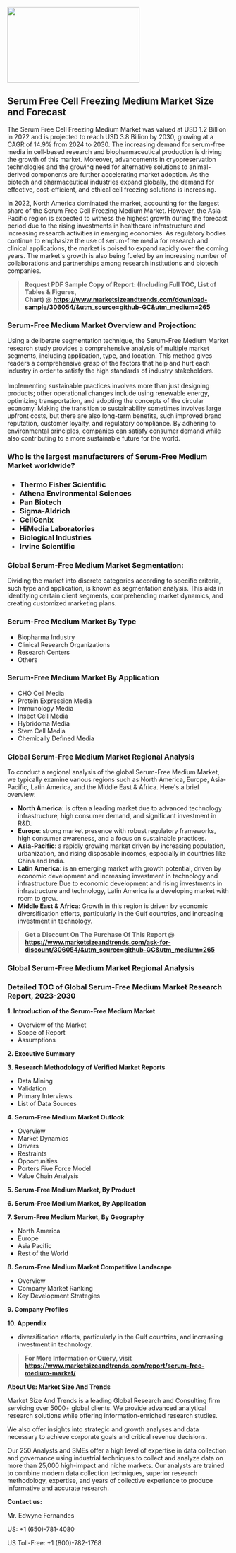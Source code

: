 <p><img class="alignnone size-medium wp-image-20088" src="https://ffe5etoiles.com/wp-content/uploads/2024/12/MST1-300x171.png" alt="" width="300" height="171" /></p><h2>Serum Free Cell Freezing Medium Market Size and Forecast</h2><p>The Serum Free Cell Freezing Medium Market was valued at USD 1.2 Billion in 2022 and is projected to reach USD 3.8 Billion by 2030, growing at a CAGR of 14.9% from 2024 to 2030. The increasing demand for serum-free media in cell-based research and biopharmaceutical production is driving the growth of this market. Moreover, advancements in cryopreservation technologies and the growing need for alternative solutions to animal-derived components are further accelerating market adoption. As the biotech and pharmaceutical industries expand globally, the demand for effective, cost-efficient, and ethical cell freezing solutions is increasing.</p><p>In 2022, North America dominated the market, accounting for the largest share of the Serum Free Cell Freezing Medium Market. However, the Asia-Pacific region is expected to witness the highest growth during the forecast period due to the rising investments in healthcare infrastructure and increasing research activities in emerging economies. As regulatory bodies continue to emphasize the use of serum-free media for research and clinical applications, the market is poised to expand rapidly over the coming years. The market's growth is also being fueled by an increasing number of collaborations and partnerships among research institutions and biotech companies.</p></p><blockquote id="" class=""><strong>Request PDF Sample Copy of Report: (Including Full TOC, List of Tables &amp; Figures, Chart)&nbsp;@&nbsp;<strong><a href="https://www.marketsizeandtrends.com/download-sample/306054/&utm_source=github-GC&utm_medium=265" target="_blank">https://www.marketsizeandtrends.com/download-sample/306054/&utm_source=github-GC&utm_medium=265</a></strong></strong></blockquote><h3 id="" class="">Serum-Free Medium Market&nbsp;Overview and Projection:</h3><p id="" class="">Using a deliberate segmentation technique, the Serum-Free Medium Market research study provides a comprehensive analysis of multiple market segments, including application, type, and location. This method gives readers a comprehensive grasp of the factors that help and hurt each industry in order to satisfy the high standards of industry stakeholders. <br /> <br />Implementing sustainable practices involves more than just designing products; other operational changes include using renewable energy, optimizing transportation, and adopting the concepts of the circular economy. Making the transition to sustainability sometimes involves large upfront costs, but there are also long-term benefits, such improved brand reputation, customer loyalty, and regulatory compliance. By adhering to environmental principles, companies can satisfy consumer demand while also contributing to a more sustainable future for the world.</p><h3 id="" class="">Who is the largest manufacturers of&nbsp;Serum-Free Medium Market worldwide?</h3><h3 class=""><p><ul><li>Thermo Fisher Scientific </li><li> Athena Environmental Sciences </li><li> Pan Biotech </li><li> Sigma-Aldrich </li><li> CellGenix </li><li> HiMedia Laboratories </li><li> Biological Industries </li><li> Irvine Scientific</li></ul></p></h3><h3 id="" class="">Global&nbsp;Serum-Free Medium Market Segmentation:</h3><p id="" class="">Dividing the market into discrete categories according to specific criteria, such type and application, is known as segmentation analysis. This aids in identifying certain client segments, comprehending market dynamics, and creating customized marketing plans.</p><h3 id="" class="">Serum-Free Medium Market&nbsp;By Type</h3><p><p><ul><li>Biopharma Industry</li><li> Clinical Research Organizations</li><li> Research Centers</li><li> Others</p></li></ul></p></p><h3 id="" class="">Serum-Free Medium Market&nbsp;By Application</h3><p class=""><p><ul><li>CHO Cell Media</li><li> Protein Expression Media</li><li> Immunology Media</li><li> Insect Cell Media</li><li> Hybridoma Media</li><li> Stem Cell Media</li><li> Chemically Defined Media</li></ul></p></p><h3 id="" class="">Global Serum-Free Medium Market Regional Analysis</h3><p id="" class="">To conduct a regional analysis of the global Serum-Free Medium Market, we typically examine various regions such as North America, Europe, Asia-Pacific, Latin America, and the Middle East &amp; Africa. Here's a brief overview:</p><ul><li><strong>North America</strong>: is often a leading market due to advanced technology infrastructure, high consumer demand, and significant investment in R&amp;D.</li><li><strong>Europe</strong>: strong market presence with robust regulatory frameworks, high consumer awareness, and a focus on sustainable practices.</li><li><strong>Asia-Pacific</strong>: a rapidly growing market driven by increasing population, urbanization, and rising disposable incomes, especially in countries like China and India.</li><li><strong>Latin America</strong>: is an emerging market with growth potential, driven by economic development and increasing investment in technology and infrastructure.Due to economic development and rising investments in infrastructure and technology, Latin America is a developing market with room to grow.</li><li><strong>Middle East &amp; Africa</strong>: Growth in this region is driven by economic diversification efforts, particularly in the Gulf countries, and increasing investment in technology.</li></ul><blockquote id="" class=""><strong>Get a Discount On The Purchase Of This Report @ <strong><a href="https://www.marketsizeandtrends.com/ask-for-discount/306054/&utm_source=github-GC&utm_medium=265" target="_blank">https://www.marketsizeandtrends.com/ask-for-discount/306054/&utm_source=github-GC&utm_medium=265</a></strong></strong></blockquote><h3 id="" class="">Global Serum-Free Medium Market Regional Analysis</h3><h3 id="" class="">Detailed TOC of Global Serum-Free Medium Market Research Report, 2023-2030</h3><p id="" class=""><strong>1. Introduction of the Serum-Free Medium Market</strong></p><ul><li>Overview of the Market</li><li>Scope of Report</li><li>Assumptions</li></ul><p id="" class=""><strong>2. Executive Summary</strong></p><p id="" class=""><strong>3. Research Methodology of Verified Market Reports</strong></p><ul><li>Data Mining</li><li>Validation</li><li>Primary Interviews</li><li>List of Data Sources</li></ul><p id="" class=""><strong>4. Serum-Free Medium Market Outlook</strong></p><ul><li>Overview</li><li>Market Dynamics</li><li>Drivers</li><li>Restraints</li><li>Opportunities</li><li>Porters Five Force Model</li><li>Value Chain Analysis</li></ul><p id="" class=""><strong>5. Serum-Free Medium Market, By Product</strong></p><p id="" class=""><strong>6. Serum-Free Medium Market, By Application</strong></p><p id="" class=""><strong>7. Serum-Free Medium Market, By Geography</strong></p><ul><li>North America</li><li>Europe</li><li>Asia Pacific</li><li>Rest of the World</li></ul><p id="" class=""><strong>8. Serum-Free Medium Market Competitive Landscape</strong></p><ul><li>Overview</li><li>Company Market Ranking</li><li>Key Development Strategies</li></ul><p id="" class=""><strong>9. Company Profiles</strong></p><p id="" class=""><strong>10. Appendix</strong></p><ul><li>diversification efforts, particularly in the Gulf countries, and increasing investment in technology.</li></ul><blockquote id="" class=""><strong>For More Information or Query, visit <strong><strong><a href="https://www.marketsizeandtrends.com/report/serum-free-medium-market/" target="_blank">https://www.marketsizeandtrends.com/report/serum-free-medium-market/</a></strong></strong></strong></blockquote><p id="" class=""><strong>About Us: Market Size And Trends</strong></p><p id="" class="">Market Size And Trends is a leading Global Research and Consulting firm servicing over 5000+ global clients. We provide advanced analytical research solutions while offering information-enriched research studies.</p><p id="" class="">We also offer insights into strategic and growth analyses and data necessary to achieve corporate goals and critical revenue decisions.</p><p id="" class="">Our 250 Analysts and SMEs offer a high level of expertise in data collection and governance using industrial techniques to collect and analyze data on more than 25,000 high-impact and niche markets. Our analysts are trained to combine modern data collection techniques, superior research methodology, expertise, and years of collective experience to produce informative and accurate research.</p><p id="" class=""><strong>Contact us:</strong></p><p id="" class="">Mr. Edwyne Fernandes</p><p id="" class="">US: +1 (650)-781-4080</p><p id="" class="">US Toll-Free: +1 (800)-782-1768</p>
